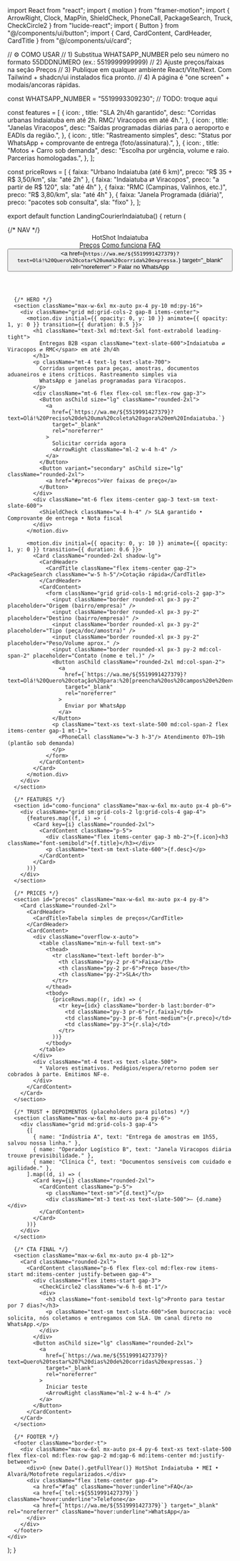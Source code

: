 import React from "react";
import { motion } from "framer-motion";
import { ArrowRight, Clock, MapPin, ShieldCheck, PhoneCall, PackageSearch, Truck, CheckCircle2 } from "lucide-react";
import { Button } from "@/components/ui/button";
import { Card, CardContent, CardHeader, CardTitle } from "@/components/ui/card";

// ⚙️ COMO USAR
// 1) Substitua WHATSAPP_NUMBER pelo seu número no formato 55DDDNÚMERO (ex.: 5519999999999)
// 2) Ajuste preços/faixas na seção Preços
// 3) Publique em qualquer ambiente React/Vite/Next. Com Tailwind + shadcn/ui instalados fica pronto.
// 4) A página é "one screen" + modais/ancoras rápidas.

const WHATSAPP_NUMBER = "5519993309230"; // TODO: troque aqui

const features = [
  {
    icon: <Clock className="w-6 h-6" />,
    title: "SLA 2h/4h garantido",
    desc: "Corridas urbanas Indaiatuba em até 2h. RMC/ Viracopos em até 4h.",
  },
  {
    icon: <MapPin className="w-6 h-6" />,
    title: "Janelas Viracopos",
    desc: "Saídas programadas diárias para o aeroporto e EADIs da região.",
  },
  {
    icon: <ShieldCheck className="w-6 h-6" />,
    title: "Rastreamento simples",
    desc: "Status por WhatsApp + comprovante de entrega (foto/assinatura).",
  },
  {
    icon: <Truck className="w-6 h-6" />,
    title: "Motos + Carro sob demanda",
    desc: "Escolha por urgência, volume e raio. Parcerias homologadas.",
  },
];

const priceRows = [
  { faixa: "Urbano Indaiatuba (até 6 km)", preco: "R$ 35 + R$ 3,50/km", sla: "até 2h" },
  { faixa: "Indaiatuba ⇄ Viracopos", preco: "a partir de R$ 120", sla: "até 4h" },
  { faixa: "RMC (Campinas, Valinhos, etc.)", preco: "R$ 3,80/km", sla: "até 4h" },
  { faixa: "Janela Programada (diária)", preco: "pacotes sob consulta", sla: "fixo" },
];

export default function LandingCourierIndaiatuba() {
  return (
    <div className="min-h-screen w-full bg-gradient-to-b from-white to-slate-50 text-slate-900">
      {/* NAV */}
      <header className="sticky top-0 z-40 backdrop-blur bg-white/70 border-b">
        <div className="max-w-6xl mx-auto px-4 py-3 flex items-center justify-between">
          <div className="flex items-center gap-2">
            <Truck className="w-6 h-6" />
            <span className="font-semibold">HotShot Indaiatuba</span>
          </div>
          <div className="hidden md:flex items-center gap-2">
            <a href="#precos" className="text-sm hover:underline">Preços</a>
            <a href="#como-funciona" className="text-sm hover:underline">Como funciona</a>
            <a href="#faq" className="text-sm hover:underline">FAQ</a>
            <Button asChild className="rounded-2xl">
              <a
                href={`https://wa.me/${5519991427379}?text=Olá!%20Quero%20cotar%20uma%20corrida%20expressa.`}
                target="_blank"
                rel="noreferrer"
              >
                Falar no WhatsApp
              </a>
            </Button>
          </div>
        </div>
      </header>

      {/* HERO */}
      <section className="max-w-6xl mx-auto px-4 py-10 md:py-16">
        <div className="grid md:grid-cols-2 gap-8 items-center">
          <motion.div initial={{ opacity: 0, y: 10 }} animate={{ opacity: 1, y: 0 }} transition={{ duration: 0.5 }}>
            <h1 className="text-3xl md:text-5xl font-extrabold leading-tight">
              Entregas B2B <span className="text-slate-600">Indaiatuba ⇄ Viracopos ⇄ RMC</span> em até 2h/4h
            </h1>
            <p className="mt-4 text-lg text-slate-700">
              Corridas urgentes para peças, amostras, documentos aduaneiros e itens críticos. Rastreamento simples via
              WhatsApp e janelas programadas para Viracopos.
            </p>
            <div className="mt-6 flex flex-col sm:flex-row gap-3">
              <Button asChild size="lg" className="rounded-2xl">
                <a
                  href={`https://wa.me/${5519991427379}?text=Olá!%20Preciso%20de%20uma%20coleta%20agora%20em%20Indaiatuba.`}
                  target="_blank"
                  rel="noreferrer"
                >
                  Solicitar corrida agora
                  <ArrowRight className="ml-2 w-4 h-4" />
                </a>
              </Button>
              <Button variant="secondary" asChild size="lg" className="rounded-2xl">
                <a href="#precos">Ver faixas de preço</a>
              </Button>
            </div>
            <div className="mt-6 flex items-center gap-3 text-sm text-slate-600">
              <ShieldCheck className="w-4 h-4" /> SLA garantido • Comprovante de entrega • Nota fiscal
            </div>
          </motion.div>

          <motion.div initial={{ opacity: 0, y: 10 }} animate={{ opacity: 1, y: 0 }} transition={{ duration: 0.6 }}>
            <Card className="rounded-2xl shadow-lg">
              <CardHeader>
                <CardTitle className="flex items-center gap-2"><PackageSearch className="w-5 h-5"/>Cotação rápida</CardTitle>
              </CardHeader>
              <CardContent>
                <form className="grid grid-cols-1 md:grid-cols-2 gap-3">
                  <input className="border rounded-xl px-3 py-2" placeholder="Origem (bairro/empresa)" />
                  <input className="border rounded-xl px-3 py-2" placeholder="Destino (bairro/empresa)" />
                  <input className="border rounded-xl px-3 py-2" placeholder="Tipo (peça/doc/amostra)" />
                  <input className="border rounded-xl px-3 py-2" placeholder="Peso/Volume aprox." />
                  <input className="border rounded-xl px-3 py-2 md:col-span-2" placeholder="Contato (nome e tel.)" />
                  <Button asChild className="rounded-2xl md:col-span-2">
                    <a
                      href={`https://wa.me/${5519991427379}?text=Olá!%20Quero%20cotação%20para:%20[preencha%20os%20campos%20e%20envie]`}
                      target="_blank"
                      rel="noreferrer"
                    >
                      Enviar por WhatsApp
                    </a>
                  </Button>
                  <p className="text-xs text-slate-500 md:col-span-2 flex items-center gap-1 mt-1">
                    <PhoneCall className="w-3 h-3"/> Atendimento 07h–19h (plantão sob demanda)
                  </p>
                </form>
              </CardContent>
            </Card>
          </motion.div>
        </div>
      </section>

      {/* FEATURES */}
      <section id="como-funciona" className="max-w-6xl mx-auto px-4 pb-6">
        <div className="grid sm:grid-cols-2 lg:grid-cols-4 gap-4">
          {features.map((f, i) => (
            <Card key={i} className="rounded-2xl">
              <CardContent className="p-5">
                <div className="flex items-center gap-3 mb-2">{f.icon}<h3 className="font-semibold">{f.title}</h3></div>
                <p className="text-sm text-slate-600">{f.desc}</p>
              </CardContent>
            </Card>
          ))}
        </div>
      </section>

      {/* PRICES */}
      <section id="precos" className="max-w-6xl mx-auto px-4 py-8">
        <Card className="rounded-2xl">
          <CardHeader>
            <CardTitle>Tabela simples de preços</CardTitle>
          </CardHeader>
          <CardContent>
            <div className="overflow-x-auto">
              <table className="min-w-full text-sm">
                <thead>
                  <tr className="text-left border-b">
                    <th className="py-2 pr-6">Faixa</th>
                    <th className="py-2 pr-6">Preço base</th>
                    <th className="py-2">SLA</th>
                  </tr>
                </thead>
                <tbody>
                  {priceRows.map((r, idx) => (
                    <tr key={idx} className="border-b last:border-0">
                      <td className="py-3 pr-6">{r.faixa}</td>
                      <td className="py-3 pr-6 font-medium">{r.preco}</td>
                      <td className="py-3">{r.sla}</td>
                    </tr>
                  ))}
                </tbody>
              </table>
            </div>
            <div className="mt-4 text-xs text-slate-500">
              * Valores estimativos. Pedágios/espera/retorno podem ser cobrados à parte. Emitimos NF-e.
            </div>
          </CardContent>
        </Card>
      </section>

      {/* TRUST + DEPOIMENTOS (placeholders para pilotos) */}
      <section className="max-w-6xl mx-auto px-4 py-6">
        <div className="grid md:grid-cols-3 gap-4">
          {[
            { name: "Indústria A", text: "Entrega de amostras em 1h55, salvou nossa linha." },
            { name: "Operador Logístico B", text: "Janela Viracopos diária trouxe previsibilidade." },
            { name: "Clínica C", text: "Documentos sensíveis com cuidado e agilidade." },
          ].map((d, i) => (
            <Card key={i} className="rounded-2xl">
              <CardContent className="p-5">
                <p className="text-sm">“{d.text}”</p>
                <div className="mt-3 text-xs text-slate-500">— {d.name}</div>
              </CardContent>
            </Card>
          ))}
        </div>
      </section>

      {/* CTA FINAL */}
      <section className="max-w-6xl mx-auto px-4 pb-12">
        <Card className="rounded-2xl">
          <CardContent className="p-6 flex flex-col md:flex-row items-start md:items-center justify-between gap-4">
            <div className="flex items-start gap-3">
              <CheckCircle2 className="w-6 h-6 mt-1"/>
              <div>
                <h3 className="font-semibold text-lg">Pronto para testar por 7 dias?</h3>
                <p className="text-sm text-slate-600">Sem burocracia: você solicita, nós coletamos e entregamos com SLA. Um canal direto no WhatsApp.</p>
              </div>
            </div>
            <Button asChild size="lg" className="rounded-2xl">
              <a
                href={`https://wa.me/${5519991427379}?text=Quero%20testar%207%20dias%20de%20corridas%20expressas.`}
                target="_blank"
                rel="noreferrer"
              >
                Iniciar teste
                <ArrowRight className="ml-2 w-4 h-4" />
              </a>
            </Button>
          </CardContent>
        </Card>
      </section>

      {/* FOOTER */}
      <footer className="border-t">
        <div className="max-w-6xl mx-auto px-4 py-6 text-xs text-slate-500 flex flex-col md:flex-row gap-2 md:gap-6 md:items-center md:justify-between">
          <div>© {new Date().getFullYear()} HotShot Indaiatuba • MEI • Alvará/Motofrete regularizados.</div>
          <div className="flex items-center gap-4">
            <a href="#faq" className="hover:underline">FAQ</a>
            <a href={`tel:+${5519991427379}`} className="hover:underline">Telefone</a>
            <a href={`https://wa.me/${5519991427379}`} target="_blank" rel="noreferrer" className="hover:underline">WhatsApp</a>
          </div>
        </div>
      </footer>
    </div>
  );
}
